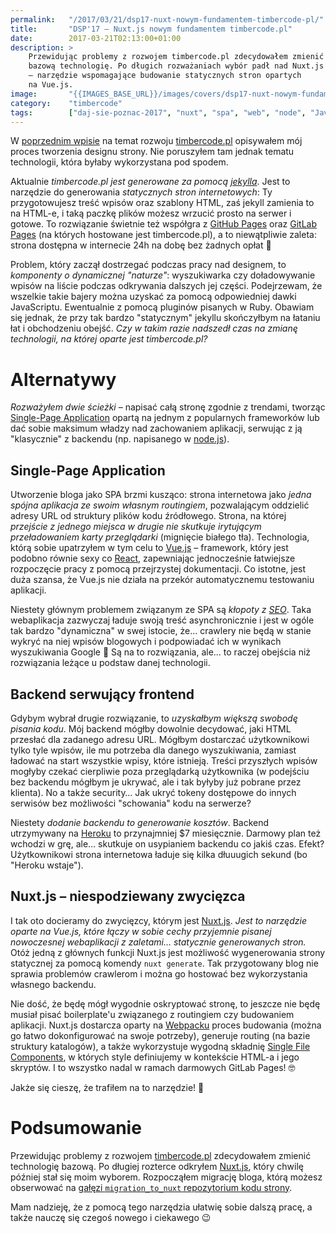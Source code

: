 ```yaml
---
permalink:   "/2017/03/21/dsp17-nuxt-nowym-fundamentem-timbercode-pl/"
title:       "DSP'17 — Nuxt.js nowym fundamentem timbercode.pl"
date:        2017-03-21T02:13:00+01:00
description: >
    Przewidując problemy z rozwojem timbercode.pl zdecydowałem zmienić
    bazową technologię. Po długich rozważaniach wybór padł nad Nuxt.js
    – narzędzie wspomagające budowanie statycznych stron opartych
    na Vue.js.
image:       "{{IMAGES_BASE_URL}}/images/covers/dsp17-nuxt-nowym-fundamentem-timbercode-pl.png"
category:    "timbercode"
tags:        ["daj-sie-poznac-2017", "nuxt", "spa", "web", "node", "JavaScript", "blog", "timbercode"]
---
```


W [poprzednim wpisie]( /blog/2017/03/12/dsp17-zmagania-z-designem/ )
 na temat rozwoju [timbercode.pl]( http://timbercode.pl )
 opisywałem mój proces tworzenia designu strony. Nie poruszyłem tam jednak
 tematu technologii, która byłaby wykorzystana pod spodem.
 
Aktualnie *timbercode.pl jest generowane za pomocą
 [jekylla]( https://jekyllrb.com/ )*.
 Jest to narzędzie do generowania *statycznych stron internetowych*:
 Ty przygotowujesz treść wpisów oraz szablony HTML, zaś jekyll zamienia to
 na HTML-e, i taką paczkę plików możesz wrzucić prosto na serwer i gotowe.
 To rozwiązanie świetnie też współgra z
 [GitHub Pages]( https://pages.github.com/ ) oraz 
 [GitLab Pages]( https://docs.gitlab.com/ee/user/project/pages/index.html )
 (na których hostowane jest timbercode.pl), a to niewątpliwie zaleta:
 strona dostępna w internecie 24h na dobę bez żadnych opłat 🙂
 
Problem, który zaczął dostrzegać podczas pracy nad designem, to 
 *komponenty o dynamicznej "naturze"*: wyszukiwarka czy doładowywanie wpisów
 na liście podczas odkrywania dalszych jej części. Podejrzewam, że 
 wszelkie takie bajery można uzyskać za pomocą odpowiedniej dawki JavaScriptu.
 Ewentualnie z pomocą pluginów pisanych w Ruby. Obawiam się jednak, że
 przy tak bardzo "statycznym" jekyllu skończyłbym na łataniu łat i obchodzeniu
 obejść. *Czy w takim razie nadszedł czas na zmianę technologii, na której oparte jest
 timbercode.pl?*

# Alternatywy

*Rozważyłem dwie ścieżki* – napisać całą stronę zgodnie z trendami, tworząc
 [Single-Page Application]( https://en.wikipedia.org/wiki/Single-page_application )
 opartą na jednym z popularnych frameworków lub dać sobie maksimum władzy nad
 zachowaniem aplikacji, serwując z ją "klasycznie" z backendu (np. napisanego w 
 [node.js]( https://nodejs.org/en/ )).
 
## Single-Page Application

Utworzenie bloga jako SPA brzmi kusząco: strona internetowa jako *jedna spójna
 aplikacja ze swoim własnym routingiem*, pozwalającym oddzielić adresy URL
 od struktury plików kodu źródłowego. Strona, na której *przejście z jednego miejsca
 w drugie nie skutkuje irytującym przeładowaniem karty przeglądarki* (mignięcie białego
 tła). Technologia, którą sobie upatrzyłem w tym celu to
 [Vue.js]( https://vuejs.org/ ) – framework, który jest podobno
 równie sexy co [React]( https://facebook.github.io/react/ ),
 zapewniając jednocześnie łatwiejsze rozpoczęcie pracy z pomocą przejrzystej
 dokumentacji. Co istotne, jest duża szansa, że Vue.js nie działa
 na przekór automatycznemu testowaniu aplikacji.
 
Niestety głównym problemem związanym ze SPA są *kłopoty z
 [SEO]( https://en.wikipedia.org/wiki/Search_engine_optimization )*.
 Taka webaplikacja zazwyczaj ładuje swoją treść asynchronicznie i jest w ogóle
 tak bardzo "dynamiczna" w swej istocie, że… crawlery nie będą w stanie
 wykryć na niej wpisów blogowych i podpowiadać ich w wynikach wyszukiwania Google 🙁
 Są na to rozwiązania, ale… to raczej obejścia niż rozwiązania leżące u podstaw
 danej technologii.
 
## Backend serwujący frontend
 
Gdybym wybrał drugie rozwiązanie, to *uzyskałbym większą swobodę pisania kodu*.
 Mój backend mógłby dowolnie decydować, jaki HTML przesłać dla zadanego adresu URL.
 Mógłbym dostarczać użytkownikowi tylko tyle wpisów, ile mu potrzeba dla danego
 wyszukiwania, zamiast ładować na start wszystkie wpisy, które istnieją.
 Treści przyszłych wpisów mogłyby czekać cierpliwie poza przeglądarką użytkownika
 (w podejściu bez backendu mógłbym je ukrywać, ale i tak byłyby już pobrane przez
 klienta). No a także security… Jak ukryć tokeny dostępowe do innych serwisów
 bez możliwości "schowania" kodu na serwerze?
 
Niestety *dodanie backendu to generowanie kosztów*. Backend utrzymywany
 na [Heroku]( https://www.heroku.com ) to przynajmniej
 $7 miesięcznie. Darmowy plan też wchodzi w grę, ale… skutkuje on usypianiem
 backendu co jakiś czas. Efekt? Użytkownikowi strona internetowa ładuje się kilka 
 dłuuugich sekund (bo "Heroku wstaje").
 
## Nuxt.js – niespodziewany zwycięzca

I tak oto docieramy do zwycięzcy, którym jest [Nuxt.js]( https://nuxtjs.org/ ).
 *Jest to narzędzie oparte na Vue.js, które łączy w sobie cechy przyjemnie pisanej
 nowoczesnej webaplikacji z zaletami… statycznie generowanych stron.*
 Otóż jedną z głównych funkcji Nuxt.js jest możliwość wygenerowania strony statycznej
 za pomocą komendy `nuxt generate`. Tak przygotowany blog nie sprawia problemów
 crawlerom i można go hostować bez wykorzystania własnego backendu.
 
Nie dość, że będę mógł wygodnie oskryptować stronę, to jeszcze nie będę musiał
 pisać boilerplate'u związanego z routingiem czy budowaniem aplikacji. Nuxt.js dostarcza
 oparty na [Webpacku]( https://webpack.js.org/ ) proces budowania
 (można go łatwo dokonfigurować na swoje potrzeby), generuje routing
 (na bazie struktury katalogów), a także wykorzystuje wygodną składnię
 [Single File Components]( https://vuejs.org/v2/guide/single-file-components.html ),
 w których style definiujemy w kontekście HTML-a i jego skryptów. I to wszystko
 nadal w ramach darmowych GitLab Pages! 🤓
 
Jakże się cieszę, że trafiłem na to narzędzie! 🙂

# Podsumowanie

Przewidując problemy z rozwojem [timbercode.pl]( http://timbercode.pl )
 zdecydowałem zmienić technologię bazową. Po długiej rozterce odkryłem
 [Nuxt.js]( https://nuxtjs.org/ ),
 który chwilę później stał się moim wyborem. Rozpocząłem migrację bloga, którą możesz
 obserwować na
 [gałęzi `migration_to_nuxt` repozytorium kodu strony]( https://github.com/nkoder/timbercode.gitlab.io/tree/migration_to_nuxt ).
 
Mam nadzieję, że z pomocą tego narzędzia ułatwię sobie dalszą pracę, a także
 nauczę się czegoś nowego i ciekawego 😉

